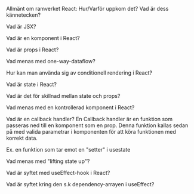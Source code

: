 Allmänt om ramverket React: Hur/Varför uppkom det? Vad är dess kännetecken?

Vad är JSX?

Vad är en komponent i React?

Vad är props i React?

Vad menas med one-way-dataflow?


Hur kan man använda sig av conditionell rendering i React?

Vad är state i React?

Vad är det för skillnad mellan state och props?

Vad menas med en kontrollerad komponent i React?

Vad är en callback handler?
En Callback handler är en funktion som passeras ned till en komponent som en prop.
Denna funktion kallas sedan på med  valida parametrar i komponenten för att köra funktionen med korrekt data.

Ex. en funktion som tar emot en "setter" i usestate

Vad menas med "lifting state up"?

Vad är syftet med useEffect-hook i React?

Vad är syftet kring den s.k dependency-arrayen i useEffect?